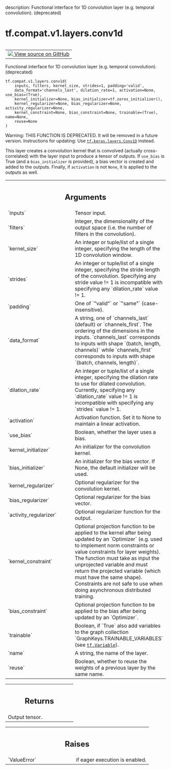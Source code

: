 description: Functional interface for 1D convolution layer (e.g. temporal convolution). (deprecated)

<div itemscope itemtype="http://developers.google.com/ReferenceObject">
<meta itemprop="name" content="tf.compat.v1.layers.conv1d" />
<meta itemprop="path" content="Stable" />
</div>

# tf.compat.v1.layers.conv1d

<!-- Insert buttons and diff -->

<table class="tfo-notebook-buttons tfo-api nocontent" align="left">
<td>
  <a target="_blank" href="https://github.com/tensorflow/tensorflow/blob/r2.2/tensorflow/python/layers/convolutional.py#L118-L218">
    <img src="https://www.tensorflow.org/images/GitHub-Mark-32px.png" />
    View source on GitHub
  </a>
</td>
</table>



Functional interface for 1D convolution layer (e.g. temporal convolution). (deprecated)

<pre class="devsite-click-to-copy prettyprint lang-py tfo-signature-link">
<code>tf.compat.v1.layers.conv1d(
    inputs, filters, kernel_size, strides=1, padding='valid',
    data_format='channels_last', dilation_rate=1, activation=None, use_bias=(True),
    kernel_initializer=None, bias_initializer=tf.zeros_initializer(),
    kernel_regularizer=None, bias_regularizer=None, activity_regularizer=None,
    kernel_constraint=None, bias_constraint=None, trainable=(True), name=None,
    reuse=None
)
</code></pre>



<!-- Placeholder for "Used in" -->

Warning: THIS FUNCTION IS DEPRECATED. It will be removed in a future version.
Instructions for updating:
Use <a href="../../../../tf/keras/layers/Conv1D.md"><code>tf.keras.layers.Conv1D</code></a> instead.

This layer creates a convolution kernel that is convolved
(actually cross-correlated) with the layer input to produce a tensor of
outputs. If `use_bias` is True (and a `bias_initializer` is provided),
a bias vector is created and added to the outputs. Finally, if
`activation` is not `None`, it is applied to the outputs as well.

<!-- Tabular view -->
 <table class="responsive fixed orange">
<colgroup><col width="214px"><col></colgroup>
<tr><th colspan="2"><h2 class="add-link">Arguments</h2></th></tr>

<tr>
<td>
`inputs`
</td>
<td>
Tensor input.
</td>
</tr><tr>
<td>
`filters`
</td>
<td>
Integer, the dimensionality of the output space (i.e. the number
of filters in the convolution).
</td>
</tr><tr>
<td>
`kernel_size`
</td>
<td>
An integer or tuple/list of a single integer, specifying the
length of the 1D convolution window.
</td>
</tr><tr>
<td>
`strides`
</td>
<td>
An integer or tuple/list of a single integer,
specifying the stride length of the convolution.
Specifying any stride value != 1 is incompatible with specifying
any `dilation_rate` value != 1.
</td>
</tr><tr>
<td>
`padding`
</td>
<td>
One of `"valid"` or `"same"` (case-insensitive).
</td>
</tr><tr>
<td>
`data_format`
</td>
<td>
A string, one of `channels_last` (default) or `channels_first`.
The ordering of the dimensions in the inputs.
`channels_last` corresponds to inputs with shape
`(batch, length, channels)` while `channels_first` corresponds to
inputs with shape `(batch, channels, length)`.
</td>
</tr><tr>
<td>
`dilation_rate`
</td>
<td>
An integer or tuple/list of a single integer, specifying
the dilation rate to use for dilated convolution.
Currently, specifying any `dilation_rate` value != 1 is
incompatible with specifying any `strides` value != 1.
</td>
</tr><tr>
<td>
`activation`
</td>
<td>
Activation function. Set it to None to maintain a
linear activation.
</td>
</tr><tr>
<td>
`use_bias`
</td>
<td>
Boolean, whether the layer uses a bias.
</td>
</tr><tr>
<td>
`kernel_initializer`
</td>
<td>
An initializer for the convolution kernel.
</td>
</tr><tr>
<td>
`bias_initializer`
</td>
<td>
An initializer for the bias vector. If None, the default
initializer will be used.
</td>
</tr><tr>
<td>
`kernel_regularizer`
</td>
<td>
Optional regularizer for the convolution kernel.
</td>
</tr><tr>
<td>
`bias_regularizer`
</td>
<td>
Optional regularizer for the bias vector.
</td>
</tr><tr>
<td>
`activity_regularizer`
</td>
<td>
Optional regularizer function for the output.
</td>
</tr><tr>
<td>
`kernel_constraint`
</td>
<td>
Optional projection function to be applied to the
kernel after being updated by an `Optimizer` (e.g. used to implement
norm constraints or value constraints for layer weights). The function
must take as input the unprojected variable and must return the
projected variable (which must have the same shape). Constraints are
not safe to use when doing asynchronous distributed training.
</td>
</tr><tr>
<td>
`bias_constraint`
</td>
<td>
Optional projection function to be applied to the
bias after being updated by an `Optimizer`.
</td>
</tr><tr>
<td>
`trainable`
</td>
<td>
Boolean, if `True` also add variables to the graph collection
`GraphKeys.TRAINABLE_VARIABLES` (see <a href="../../../../tf/Variable.md"><code>tf.Variable</code></a>).
</td>
</tr><tr>
<td>
`name`
</td>
<td>
A string, the name of the layer.
</td>
</tr><tr>
<td>
`reuse`
</td>
<td>
Boolean, whether to reuse the weights of a previous layer
by the same name.
</td>
</tr>
</table>



<!-- Tabular view -->
 <table class="responsive fixed orange">
<colgroup><col width="214px"><col></colgroup>
<tr><th colspan="2"><h2 class="add-link">Returns</h2></th></tr>
<tr class="alt">
<td colspan="2">
Output tensor.
</td>
</tr>

</table>



<!-- Tabular view -->
 <table class="responsive fixed orange">
<colgroup><col width="214px"><col></colgroup>
<tr><th colspan="2"><h2 class="add-link">Raises</h2></th></tr>

<tr>
<td>
`ValueError`
</td>
<td>
if eager execution is enabled.
</td>
</tr>
</table>

